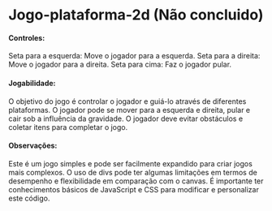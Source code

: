 # Jogo-plataforma-2d (Não concluido)

#### Controles:

Seta para a esquerda: Move o jogador para a esquerda.
Seta para a direita: Move o jogador para a direita.
Seta para cima: Faz o jogador pular.

#### Jogabilidade:

O objetivo do jogo é controlar o jogador e guiá-lo através de diferentes plataformas.
O jogador pode se mover para a esquerda e direita, pular e cair sob a influência da gravidade.
O jogador deve evitar obstáculos e coletar itens para completar o jogo.

#### Observações:

Este é um jogo simples e pode ser facilmente expandido para criar jogos mais complexos.
O uso de divs pode ter algumas limitações em termos de desempenho e flexibilidade em comparação com o canvas.
É importante ter conhecimentos básicos de JavaScript e CSS para modificar e personalizar este código.